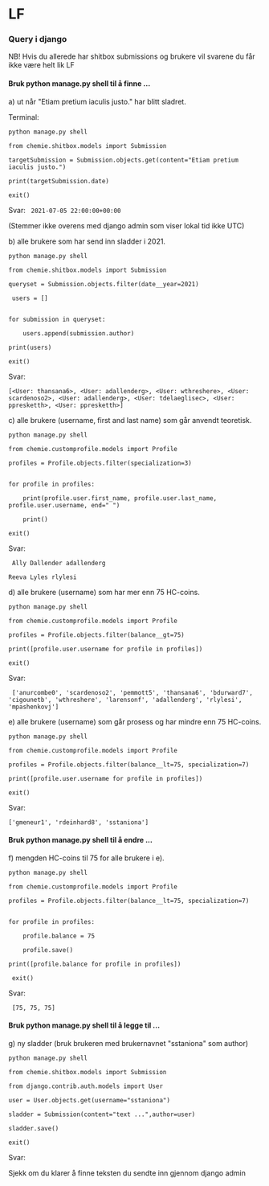# LF 

###  Query i django

NB! Hvis du allerede har shitbox submissions og brukere vil svarene du får ikke være helt lik LF

#### Bruk python manage.py shell til å finne ...

a) ut når "Etiam pretium iaculis justo." har blitt sladret.

Terminal:

```python manage.py shell ```

```from chemie.shitbox.models import Submission ```

```targetSubmission = Submission.objects.get(content="Etiam pretium iaculis justo.") ```

```print(targetSubmission.date) ```

```exit()```

Svar:
``` 2021-07-05 22:00:00+00:00```

(Stemmer ikke overens med django admin som viser lokal tid ikke UTC)



b) alle brukere som har send inn sladder i 2021. 

``` python manage.py shell ```

``` from chemie.shitbox.models import Submission  ```

```queryset = Submission.objects.filter(date__year=2021) ```

``` users = []```

<code>
for submission in queryset: <br>
&nbsp; &nbsp; users.append(submission.author)
</code>

```print(users) ```

```exit()```

Svar:

```[<User: thansana6>, <User: adallenderg>, <User: wthreshere>, <User: scardenoso2>, <User: adallenderg>, <User: tdelaeglisec>, <User: ppresketth>, <User: ppresketth>] ```



c) alle brukere (username, first and last name) som går anvendt teoretisk.

``` python manage.py shell ```

```from chemie.customprofile.models import Profile ```

```profiles = Profile.objects.filter(specialization=3)```

<code>
for profile in profiles: <br>
&nbsp; &nbsp; print(profile.user.first_name, profile.user.last_name, profile.user.username, end=" ")<br>
&nbsp; &nbsp; print()
</code>

```exit() ```

Svar:

``` Ally Dallender adallenderg``` 

```Reeva Lyles rlylesi```

d) alle brukere (username) som har mer enn 75 HC-coins.

```python manage.py shell ```

```from chemie.customprofile.models import Profile ```

```profiles = Profile.objects.filter(balance__gt=75) ```

```print([profile.user.username for profile in profiles]) ```

```exit() ```

Svar:

``` ['anurcombe0', 'scardenoso2', 'pemmott5', 'thansana6', 'bdurward7', 'cigounetb', 'wthreshere', 'larensonf', 'adallenderg', 'rlylesi', 'mpashenkovj']```


e) alle brukere (username) som går prosess og har mindre enn 75 HC-coins.

```python manage.py shell ```

```from chemie.customprofile.models import Profile ```

```profiles = Profile.objects.filter(balance__lt=75, specialization=7) ```

```print([profile.user.username for profile in profiles]) ```

```exit() ```

Svar:

```['gmeneur1', 'rdeinhard8', 'sstaniona'] ```

#### Bruk python manage.py shell til å endre  ...

f) mengden HC-coins til 75 for alle brukere i e).

```python manage.py shell ```

```from chemie.customprofile.models import Profile ```

```profiles = Profile.objects.filter(balance__lt=75, specialization=7) ```

<code>
for profile in profiles: <br>
&nbsp; &nbsp; profile.balance = 75 <br>
&nbsp; &nbsp; profile.save()
</code>

``` print([profile.balance for profile in profiles]) ```

``` exit()```

Svar:

``` [75, 75, 75]```

#### Bruk python manage.py shell til å legge til  ...

g) ny sladder (bruk brukeren med brukernavnet "sstaniona" som author)

```python manage.py shell ```

```from chemie.shitbox.models import Submission ```

```from django.contrib.auth.models import User```

``` user = User.objects.get(username="sstaniona") ```

```sladder = Submission(content="text ...",author=user) ```

```sladder.save() ```

```exit() ```

Svar:

Sjekk om du klarer å finne teksten du sendte inn gjennom django admin
